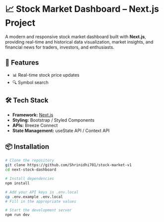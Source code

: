 # 📈 Stock Market Dashboard – Next.js Project

A modern and responsive stock market dashboard built with **Next.js**, providing real-time and historical data visualization, market insights, and financial news for traders, investors, and enthusiasts.

## 🚀 Features

- 📊 Real-time stock price updates
- 🔍 Symbol search

## 🛠️ Tech Stack

- **Framework:** [Next.js](https://nextjs.org/)
- **Styling:** Bootstrap / Styled Components
- **APIs:** Breeze Connect
- **State Management:** useState API / Context API

## 📦 Installation

```bash
# Clone the repository
git clone https://github.com/Shrinidhi701/stock-market-v1
cd next-stock-dashboard

# Install dependencies
npm install

# Add your API keys in .env.local
cp .env.example .env.local
# Fill in the appropriate values

# Start the development server
npm run dev
